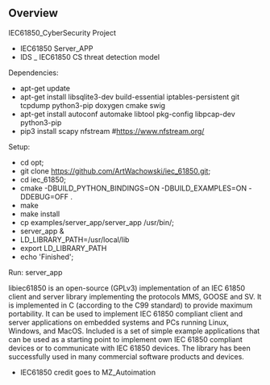 ## Overview
IEC61850_CyberSecurity Project

- IEC61850 Server_APP 
- IDS _  IEC61850 CS threat detection model

Dependencies:
- apt-get update
- apt-get install libsqlite3-dev build-essential iptables-persistent git tcpdump python3-pip doxygen cmake swig
- apt-get install autoconf automake libtool pkg-config libpcap-dev python3-pip
- pip3 install scapy nfstream  #https://www.nfstream.org/

Setup:
- cd opt;
- git clone https://github.com/ArtWachowski/iec_61850.git;
- cd iec_61850;
- cmake -DBUILD_PYTHON_BINDINGS=ON -DBUILD_EXAMPLES=ON -DDEBUG=OFF . 
- make 
- make install
- cp examples/server_app/server_app /usr/bin/;
- server_app &
- LD_LIBRARY_PATH=/usr/local/lib
- export LD_LIBRARY_PATH
- echo 'Finished';


Run:
server_app


libiec61850 is an open-source (GPLv3) implementation of an IEC 61850 client and server library implementing the protocols MMS, GOOSE and SV. 
It is implemented in C (according to the C99 standard) to provide maximum portability. 
It can be used to implement IEC 61850 compliant client and server applications on embedded systems and PCs running Linux, Windows, and MacOS. 
Included is a set of simple example applications that can be used as a starting point to implement own IEC 61850 compliant devices or to communicate with IEC 61850 devices. 
The library has been successfully used in many commercial software products and devices. 
- IEC61850 credit goes to MZ_Autoimation
